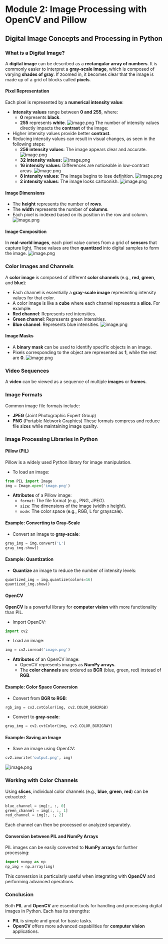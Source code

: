 

# Module 2: Image Processing with OpenCV and Pillow
## Digital Image Concepts and Processing in Python
### What is a Digital Image?
A **digital image** can be described as a **rectangular array of numbers**. It is commonly easier to interpret a **gray-scale image**, which is composed of varying **shades of gray**. If zoomed in, it becomes clear that the image is made up of a grid of blocks called **pixels**.
#### Pixel Representation
Each pixel is represented by a **numerical intensity value**:
- **Intensity values** range between **0 and 255**, where:
	- **0** represents **black**.
	- **255** represents **white**.
![image.png](https://prod-files-secure.s3.us-west-2.amazonaws.com/03e82b26-cccb-4906-bb56-adabcbdc0655/fa1bb4aa-313a-44c2-a7b3-7fa4a8432b08/image.png?X-Amz-Algorithm=AWS4-HMAC-SHA256&X-Amz-Content-Sha256=UNSIGNED-PAYLOAD&X-Amz-Credential=ASIAZI2LB466VPE72Q54%2F20250204%2Fus-west-2%2Fs3%2Faws4_request&X-Amz-Date=20250204T182002Z&X-Amz-Expires=3600&X-Amz-Security-Token=IQoJb3JpZ2luX2VjEBoaCXVzLXdlc3QtMiJHMEUCIDVvbaaOMcaCO35q3gqbrXNWg%2FLpVLIQWgQ1T%2F6BzNJ3AiEApJ0OfvWIGKhp52620X8VbS8jioYAP1r1wUexgueQY%2BEq%2FwMIMxAAGgw2Mzc0MjMxODM4MDUiDBpwwITPj23PbqHm6yrcA0l1XDzXQGAX%2FPvlW1HgG0XG9dhBEFw4JVTzW7wRBiOT7kYfMH3N%2FfPjcLCxAjhEwhTFXuc1IoSy0YOCMM6E2%2FoHTVO7ZmCkDs%2BYukw9B0apnXX0ZgN3iUt8U7o%2BC2NmOhK9aWSZJVDbncSRFo16NWRjlLskr6x15u8TgzfYv5sAf9SCwoy4gQFFfVaXNm1ntzO2huHn7EsMRPGU8JGedTxMZ5BjwTT%2F4FmkqO1dPdJEeJA1%2BQnkyKVplWiUThVuhH8kyyMv0isxtO2IvFENCs%2FkPscrX8FB0SY14wYkdr8zDm%2FEVDbN9qKP%2Bi1%2BuzCvfaC%2FIWrDPHS77P60gbDD%2Ba%2B7d%2Bh6k6cQtoFUj5EKt%2BZY4UWx3XCu%2FLSMlrKRs065dA3qQn0N%2Bu7COXnYCtcbNJpuANWbqYSTsJKTe5Bo5%2Ba0aMlbA%2BvLRshsZrsLarsg8wV61xefqFpl92RKgHcggSXrXFS4YcEN8zkvw6srGR88PHd8Gd8oNzV90fjNMmLBAX8XWD2ahFYZirJdqZ0O9I39cajVmEVDj2Y%2FakYPMqCg7GgGF0eJvY%2FFw%2FxOSP0vsvkdq9Wny1YFlNm3FYXncdClNTAwqW18CzPYOjP2Yz7JWoUfG8zj%2BMEVdHagMO6gib0GOqUBQTTWNV2%2F2akiUdyllCUJhM1o%2BPG1rVOrXncAlbL6U%2FwTmkckEC90tIJR532XMeghbpQtQE6YJW8ty8beZSijIFRany30th4bfFFLsrAnne6Fj1yAluELtb0kY1J0VB0rld2YjUt2nn82R6eLMsbtmc3Yjgzo9CuHpPQpr%2BxEkFLaZmEwOvtpQxH1ze2oMh%2FJyqlvvASzNHFZW3YvGWO95ij31MA7&X-Amz-Signature=3e2e3b1dd0c7a71f7cd075ee635a3ed7c746c5d674c0ff02a1529de4be43ccfc&X-Amz-SignedHeaders=host&x-id=GetObject)
The number of intensity values directly impacts the **contrast** of the image:
- Higher intensity values provide better **contrast**.
- Reducing intensity values can result in visual changes, as seen in the following steps:
	- **256 intensity values**: The image appears clear and accurate.
![image.png](https://prod-files-secure.s3.us-west-2.amazonaws.com/03e82b26-cccb-4906-bb56-adabcbdc0655/0de7dfb4-99dc-4b87-8932-5165b3c3b775/image.png?X-Amz-Algorithm=AWS4-HMAC-SHA256&X-Amz-Content-Sha256=UNSIGNED-PAYLOAD&X-Amz-Credential=ASIAZI2LB466YWSEI3KI%2F20250204%2Fus-west-2%2Fs3%2Faws4_request&X-Amz-Date=20250204T182002Z&X-Amz-Expires=3600&X-Amz-Security-Token=IQoJb3JpZ2luX2VjEBoaCXVzLXdlc3QtMiJHMEUCIQC7oej1SCwfv5WbcjRaibwRh44gP4yqq%2BG2vKTXYD2B9AIgMVQnNiF8nmerTeeHm9qy5Bpve9JB6VwQWMEHFiKSf3Mq%2FwMIMxAAGgw2Mzc0MjMxODM4MDUiDMjAzS%2Bcmx4eByxhgCrcA9fxW9aEE0CR0%2Bmya5BrlPe%2Beo6B3sIoID4DM1UjBfyy8l7BUTP3L7jc8gv4ZBnTB4NGXYLcTmPv2jbdDWLosEv5BPLn88P2RRXji6tdgho0m%2FGEJDyibQxI1o6HQAXreJsQYEgCfk6DoVsdjzL08j8v9UlQbv7FlldZruAKJCmOB5hyVTw0o0W1oSf5ECoO%2BRzkqOv6FI7%2B4fttA1AcU6X%2F29fJg03cK%2FHyt6Km6WbxL7ouQ82%2BQ2kCM24v6mSAoswLgSxDPeJFktS7xZRCVk3PM0ylPZQg%2FrPcgvdgS5B0khbu1dy25fmPFw%2FXgoNxsBTooGXMOPs6w7GHephtAqmXWx8uI%2Fcj%2BmcUZ8IEUAqzU1pB3zoK%2FEiPdhzsyUEKAnlaPw3sPGcpMmMK5d8X%2BJe6EHGXoKi%2FCsYyTfM5wbDu0Cmhw%2Bf8nlO9h0jrPg7jmcGMfHl30BCE2s4Yj8zuW7zopaE4YURF%2B3k3bOkrwzZHq0oa4J9Poggtn%2F%2FF0Pf%2FBVUiRODPMf%2FHe3JeJIw0Arjp%2FmcPhHizweQWIZjFyfvwiVyPn0Os6dGD5dAguf2ffwXa044twtyKq9dIlp%2FF2UJ0yr5ivh6p4RAz0vBvtgC8ZL67kytYqHReao09MJehib0GOqUB2%2FTYavC6%2BcnwVTA%2FJsFf3ujBlrBD2OLPzSJ%2BMzuQmJFJZTK7d9N%2FW097c5%2Bi4KoEuykxwCgvY5W%2BfbFYt4yV5FnDxKbGAKoG3Owl006TJVLZcHv0jZi1gBw5GBrC9gMKktStLvnLjRh6jtPs8A9aTviOK0ImbHnHPwsXIMdTNTjsSV4CGXA6d6Z2PffaDNhjwaJ2qVG5WKCHR153O0MG4zi%2BTWU7&X-Amz-Signature=cf88ce7a2631bef2129d1f2bed46acdafcd13f140c60405014914fd4abb371a9&X-Amz-SignedHeaders=host&x-id=GetObject)
	- **32 intensity values:**
![image.png](https://prod-files-secure.s3.us-west-2.amazonaws.com/03e82b26-cccb-4906-bb56-adabcbdc0655/7eb81f08-b190-4c5a-ba2b-2a498a15b2c4/image.png?X-Amz-Algorithm=AWS4-HMAC-SHA256&X-Amz-Content-Sha256=UNSIGNED-PAYLOAD&X-Amz-Credential=ASIAZI2LB466YWSEI3KI%2F20250204%2Fus-west-2%2Fs3%2Faws4_request&X-Amz-Date=20250204T182002Z&X-Amz-Expires=3600&X-Amz-Security-Token=IQoJb3JpZ2luX2VjEBoaCXVzLXdlc3QtMiJHMEUCIQC7oej1SCwfv5WbcjRaibwRh44gP4yqq%2BG2vKTXYD2B9AIgMVQnNiF8nmerTeeHm9qy5Bpve9JB6VwQWMEHFiKSf3Mq%2FwMIMxAAGgw2Mzc0MjMxODM4MDUiDMjAzS%2Bcmx4eByxhgCrcA9fxW9aEE0CR0%2Bmya5BrlPe%2Beo6B3sIoID4DM1UjBfyy8l7BUTP3L7jc8gv4ZBnTB4NGXYLcTmPv2jbdDWLosEv5BPLn88P2RRXji6tdgho0m%2FGEJDyibQxI1o6HQAXreJsQYEgCfk6DoVsdjzL08j8v9UlQbv7FlldZruAKJCmOB5hyVTw0o0W1oSf5ECoO%2BRzkqOv6FI7%2B4fttA1AcU6X%2F29fJg03cK%2FHyt6Km6WbxL7ouQ82%2BQ2kCM24v6mSAoswLgSxDPeJFktS7xZRCVk3PM0ylPZQg%2FrPcgvdgS5B0khbu1dy25fmPFw%2FXgoNxsBTooGXMOPs6w7GHephtAqmXWx8uI%2Fcj%2BmcUZ8IEUAqzU1pB3zoK%2FEiPdhzsyUEKAnlaPw3sPGcpMmMK5d8X%2BJe6EHGXoKi%2FCsYyTfM5wbDu0Cmhw%2Bf8nlO9h0jrPg7jmcGMfHl30BCE2s4Yj8zuW7zopaE4YURF%2B3k3bOkrwzZHq0oa4J9Poggtn%2F%2FF0Pf%2FBVUiRODPMf%2FHe3JeJIw0Arjp%2FmcPhHizweQWIZjFyfvwiVyPn0Os6dGD5dAguf2ffwXa044twtyKq9dIlp%2FF2UJ0yr5ivh6p4RAz0vBvtgC8ZL67kytYqHReao09MJehib0GOqUB2%2FTYavC6%2BcnwVTA%2FJsFf3ujBlrBD2OLPzSJ%2BMzuQmJFJZTK7d9N%2FW097c5%2Bi4KoEuykxwCgvY5W%2BfbFYt4yV5FnDxKbGAKoG3Owl006TJVLZcHv0jZi1gBw5GBrC9gMKktStLvnLjRh6jtPs8A9aTviOK0ImbHnHPwsXIMdTNTjsSV4CGXA6d6Z2PffaDNhjwaJ2qVG5WKCHR153O0MG4zi%2BTWU7&X-Amz-Signature=75925570c62d461422aa8d0c97ff9dd78ee022ea16a9cca9a20366d2980c17a9&X-Amz-SignedHeaders=host&x-id=GetObject)
	- **16 intensity values**: Differences are noticeable in low-contrast areas.
![image.png](https://prod-files-secure.s3.us-west-2.amazonaws.com/03e82b26-cccb-4906-bb56-adabcbdc0655/6bf56d44-9a14-4b7b-98c2-1f00b8630f0c/image.png?X-Amz-Algorithm=AWS4-HMAC-SHA256&X-Amz-Content-Sha256=UNSIGNED-PAYLOAD&X-Amz-Credential=ASIAZI2LB466YWSEI3KI%2F20250204%2Fus-west-2%2Fs3%2Faws4_request&X-Amz-Date=20250204T182002Z&X-Amz-Expires=3600&X-Amz-Security-Token=IQoJb3JpZ2luX2VjEBoaCXVzLXdlc3QtMiJHMEUCIQC7oej1SCwfv5WbcjRaibwRh44gP4yqq%2BG2vKTXYD2B9AIgMVQnNiF8nmerTeeHm9qy5Bpve9JB6VwQWMEHFiKSf3Mq%2FwMIMxAAGgw2Mzc0MjMxODM4MDUiDMjAzS%2Bcmx4eByxhgCrcA9fxW9aEE0CR0%2Bmya5BrlPe%2Beo6B3sIoID4DM1UjBfyy8l7BUTP3L7jc8gv4ZBnTB4NGXYLcTmPv2jbdDWLosEv5BPLn88P2RRXji6tdgho0m%2FGEJDyibQxI1o6HQAXreJsQYEgCfk6DoVsdjzL08j8v9UlQbv7FlldZruAKJCmOB5hyVTw0o0W1oSf5ECoO%2BRzkqOv6FI7%2B4fttA1AcU6X%2F29fJg03cK%2FHyt6Km6WbxL7ouQ82%2BQ2kCM24v6mSAoswLgSxDPeJFktS7xZRCVk3PM0ylPZQg%2FrPcgvdgS5B0khbu1dy25fmPFw%2FXgoNxsBTooGXMOPs6w7GHephtAqmXWx8uI%2Fcj%2BmcUZ8IEUAqzU1pB3zoK%2FEiPdhzsyUEKAnlaPw3sPGcpMmMK5d8X%2BJe6EHGXoKi%2FCsYyTfM5wbDu0Cmhw%2Bf8nlO9h0jrPg7jmcGMfHl30BCE2s4Yj8zuW7zopaE4YURF%2B3k3bOkrwzZHq0oa4J9Poggtn%2F%2FF0Pf%2FBVUiRODPMf%2FHe3JeJIw0Arjp%2FmcPhHizweQWIZjFyfvwiVyPn0Os6dGD5dAguf2ffwXa044twtyKq9dIlp%2FF2UJ0yr5ivh6p4RAz0vBvtgC8ZL67kytYqHReao09MJehib0GOqUB2%2FTYavC6%2BcnwVTA%2FJsFf3ujBlrBD2OLPzSJ%2BMzuQmJFJZTK7d9N%2FW097c5%2Bi4KoEuykxwCgvY5W%2BfbFYt4yV5FnDxKbGAKoG3Owl006TJVLZcHv0jZi1gBw5GBrC9gMKktStLvnLjRh6jtPs8A9aTviOK0ImbHnHPwsXIMdTNTjsSV4CGXA6d6Z2PffaDNhjwaJ2qVG5WKCHR153O0MG4zi%2BTWU7&X-Amz-Signature=b4e2d1e16ef1ed481a4e00175e3377e9122f0990200fa2603b5669364c339585&X-Amz-SignedHeaders=host&x-id=GetObject)
	- **8 intensity values**: The image begins to lose definition.
![image.png](https://prod-files-secure.s3.us-west-2.amazonaws.com/03e82b26-cccb-4906-bb56-adabcbdc0655/cca05878-ca1a-43e0-8bec-1d146756f9ae/image.png?X-Amz-Algorithm=AWS4-HMAC-SHA256&X-Amz-Content-Sha256=UNSIGNED-PAYLOAD&X-Amz-Credential=ASIAZI2LB466YWSEI3KI%2F20250204%2Fus-west-2%2Fs3%2Faws4_request&X-Amz-Date=20250204T182002Z&X-Amz-Expires=3600&X-Amz-Security-Token=IQoJb3JpZ2luX2VjEBoaCXVzLXdlc3QtMiJHMEUCIQC7oej1SCwfv5WbcjRaibwRh44gP4yqq%2BG2vKTXYD2B9AIgMVQnNiF8nmerTeeHm9qy5Bpve9JB6VwQWMEHFiKSf3Mq%2FwMIMxAAGgw2Mzc0MjMxODM4MDUiDMjAzS%2Bcmx4eByxhgCrcA9fxW9aEE0CR0%2Bmya5BrlPe%2Beo6B3sIoID4DM1UjBfyy8l7BUTP3L7jc8gv4ZBnTB4NGXYLcTmPv2jbdDWLosEv5BPLn88P2RRXji6tdgho0m%2FGEJDyibQxI1o6HQAXreJsQYEgCfk6DoVsdjzL08j8v9UlQbv7FlldZruAKJCmOB5hyVTw0o0W1oSf5ECoO%2BRzkqOv6FI7%2B4fttA1AcU6X%2F29fJg03cK%2FHyt6Km6WbxL7ouQ82%2BQ2kCM24v6mSAoswLgSxDPeJFktS7xZRCVk3PM0ylPZQg%2FrPcgvdgS5B0khbu1dy25fmPFw%2FXgoNxsBTooGXMOPs6w7GHephtAqmXWx8uI%2Fcj%2BmcUZ8IEUAqzU1pB3zoK%2FEiPdhzsyUEKAnlaPw3sPGcpMmMK5d8X%2BJe6EHGXoKi%2FCsYyTfM5wbDu0Cmhw%2Bf8nlO9h0jrPg7jmcGMfHl30BCE2s4Yj8zuW7zopaE4YURF%2B3k3bOkrwzZHq0oa4J9Poggtn%2F%2FF0Pf%2FBVUiRODPMf%2FHe3JeJIw0Arjp%2FmcPhHizweQWIZjFyfvwiVyPn0Os6dGD5dAguf2ffwXa044twtyKq9dIlp%2FF2UJ0yr5ivh6p4RAz0vBvtgC8ZL67kytYqHReao09MJehib0GOqUB2%2FTYavC6%2BcnwVTA%2FJsFf3ujBlrBD2OLPzSJ%2BMzuQmJFJZTK7d9N%2FW097c5%2Bi4KoEuykxwCgvY5W%2BfbFYt4yV5FnDxKbGAKoG3Owl006TJVLZcHv0jZi1gBw5GBrC9gMKktStLvnLjRh6jtPs8A9aTviOK0ImbHnHPwsXIMdTNTjsSV4CGXA6d6Z2PffaDNhjwaJ2qVG5WKCHR153O0MG4zi%2BTWU7&X-Amz-Signature=59e15752eff012303a66f63086f411f0c3501bb96e221836ec136dfa95f8ae82&X-Amz-SignedHeaders=host&x-id=GetObject)
	- **2 intensity values**: The image looks cartoonish.
![image.png](https://prod-files-secure.s3.us-west-2.amazonaws.com/03e82b26-cccb-4906-bb56-adabcbdc0655/12da64d7-6b97-44e0-bc2c-52b9c47ce212/image.png?X-Amz-Algorithm=AWS4-HMAC-SHA256&X-Amz-Content-Sha256=UNSIGNED-PAYLOAD&X-Amz-Credential=ASIAZI2LB466YWSEI3KI%2F20250204%2Fus-west-2%2Fs3%2Faws4_request&X-Amz-Date=20250204T182002Z&X-Amz-Expires=3600&X-Amz-Security-Token=IQoJb3JpZ2luX2VjEBoaCXVzLXdlc3QtMiJHMEUCIQC7oej1SCwfv5WbcjRaibwRh44gP4yqq%2BG2vKTXYD2B9AIgMVQnNiF8nmerTeeHm9qy5Bpve9JB6VwQWMEHFiKSf3Mq%2FwMIMxAAGgw2Mzc0MjMxODM4MDUiDMjAzS%2Bcmx4eByxhgCrcA9fxW9aEE0CR0%2Bmya5BrlPe%2Beo6B3sIoID4DM1UjBfyy8l7BUTP3L7jc8gv4ZBnTB4NGXYLcTmPv2jbdDWLosEv5BPLn88P2RRXji6tdgho0m%2FGEJDyibQxI1o6HQAXreJsQYEgCfk6DoVsdjzL08j8v9UlQbv7FlldZruAKJCmOB5hyVTw0o0W1oSf5ECoO%2BRzkqOv6FI7%2B4fttA1AcU6X%2F29fJg03cK%2FHyt6Km6WbxL7ouQ82%2BQ2kCM24v6mSAoswLgSxDPeJFktS7xZRCVk3PM0ylPZQg%2FrPcgvdgS5B0khbu1dy25fmPFw%2FXgoNxsBTooGXMOPs6w7GHephtAqmXWx8uI%2Fcj%2BmcUZ8IEUAqzU1pB3zoK%2FEiPdhzsyUEKAnlaPw3sPGcpMmMK5d8X%2BJe6EHGXoKi%2FCsYyTfM5wbDu0Cmhw%2Bf8nlO9h0jrPg7jmcGMfHl30BCE2s4Yj8zuW7zopaE4YURF%2B3k3bOkrwzZHq0oa4J9Poggtn%2F%2FF0Pf%2FBVUiRODPMf%2FHe3JeJIw0Arjp%2FmcPhHizweQWIZjFyfvwiVyPn0Os6dGD5dAguf2ffwXa044twtyKq9dIlp%2FF2UJ0yr5ivh6p4RAz0vBvtgC8ZL67kytYqHReao09MJehib0GOqUB2%2FTYavC6%2BcnwVTA%2FJsFf3ujBlrBD2OLPzSJ%2BMzuQmJFJZTK7d9N%2FW097c5%2Bi4KoEuykxwCgvY5W%2BfbFYt4yV5FnDxKbGAKoG3Owl006TJVLZcHv0jZi1gBw5GBrC9gMKktStLvnLjRh6jtPs8A9aTviOK0ImbHnHPwsXIMdTNTjsSV4CGXA6d6Z2PffaDNhjwaJ2qVG5WKCHR153O0MG4zi%2BTWU7&X-Amz-Signature=3eada8a1c5211b67d68102e2f8036626a738f26e69b1cd2fecf9f6a6729d053e&X-Amz-SignedHeaders=host&x-id=GetObject)
#### Image Dimensions
- The **height** represents the number of **rows**.
- The **width** represents the number of **columns**.
- Each pixel is indexed based on its position in the row and column.
![image.png](https://prod-files-secure.s3.us-west-2.amazonaws.com/03e82b26-cccb-4906-bb56-adabcbdc0655/ff056335-e79e-4491-b508-30cd45b6c194/image.png?X-Amz-Algorithm=AWS4-HMAC-SHA256&X-Amz-Content-Sha256=UNSIGNED-PAYLOAD&X-Amz-Credential=ASIAZI2LB466VPE72Q54%2F20250204%2Fus-west-2%2Fs3%2Faws4_request&X-Amz-Date=20250204T182002Z&X-Amz-Expires=3600&X-Amz-Security-Token=IQoJb3JpZ2luX2VjEBoaCXVzLXdlc3QtMiJHMEUCIDVvbaaOMcaCO35q3gqbrXNWg%2FLpVLIQWgQ1T%2F6BzNJ3AiEApJ0OfvWIGKhp52620X8VbS8jioYAP1r1wUexgueQY%2BEq%2FwMIMxAAGgw2Mzc0MjMxODM4MDUiDBpwwITPj23PbqHm6yrcA0l1XDzXQGAX%2FPvlW1HgG0XG9dhBEFw4JVTzW7wRBiOT7kYfMH3N%2FfPjcLCxAjhEwhTFXuc1IoSy0YOCMM6E2%2FoHTVO7ZmCkDs%2BYukw9B0apnXX0ZgN3iUt8U7o%2BC2NmOhK9aWSZJVDbncSRFo16NWRjlLskr6x15u8TgzfYv5sAf9SCwoy4gQFFfVaXNm1ntzO2huHn7EsMRPGU8JGedTxMZ5BjwTT%2F4FmkqO1dPdJEeJA1%2BQnkyKVplWiUThVuhH8kyyMv0isxtO2IvFENCs%2FkPscrX8FB0SY14wYkdr8zDm%2FEVDbN9qKP%2Bi1%2BuzCvfaC%2FIWrDPHS77P60gbDD%2Ba%2B7d%2Bh6k6cQtoFUj5EKt%2BZY4UWx3XCu%2FLSMlrKRs065dA3qQn0N%2Bu7COXnYCtcbNJpuANWbqYSTsJKTe5Bo5%2Ba0aMlbA%2BvLRshsZrsLarsg8wV61xefqFpl92RKgHcggSXrXFS4YcEN8zkvw6srGR88PHd8Gd8oNzV90fjNMmLBAX8XWD2ahFYZirJdqZ0O9I39cajVmEVDj2Y%2FakYPMqCg7GgGF0eJvY%2FFw%2FxOSP0vsvkdq9Wny1YFlNm3FYXncdClNTAwqW18CzPYOjP2Yz7JWoUfG8zj%2BMEVdHagMO6gib0GOqUBQTTWNV2%2F2akiUdyllCUJhM1o%2BPG1rVOrXncAlbL6U%2FwTmkckEC90tIJR532XMeghbpQtQE6YJW8ty8beZSijIFRany30th4bfFFLsrAnne6Fj1yAluELtb0kY1J0VB0rld2YjUt2nn82R6eLMsbtmc3Yjgzo9CuHpPQpr%2BxEkFLaZmEwOvtpQxH1ze2oMh%2FJyqlvvASzNHFZW3YvGWO95ij31MA7&X-Amz-Signature=33fea6bb71f2ab668c9d72e41dbf891afed22681345690bbedcf0d3467d60a67&X-Amz-SignedHeaders=host&x-id=GetObject)
#### Image Composition
In **real-world images**, each pixel value comes from a grid of **sensors** that capture light. These values are then **quantized** into digital samples to form the image.
![image.png](https://prod-files-secure.s3.us-west-2.amazonaws.com/03e82b26-cccb-4906-bb56-adabcbdc0655/0c721ea0-409b-4d32-b630-a00d6f170d18/image.png?X-Amz-Algorithm=AWS4-HMAC-SHA256&X-Amz-Content-Sha256=UNSIGNED-PAYLOAD&X-Amz-Credential=ASIAZI2LB466VPE72Q54%2F20250204%2Fus-west-2%2Fs3%2Faws4_request&X-Amz-Date=20250204T182002Z&X-Amz-Expires=3600&X-Amz-Security-Token=IQoJb3JpZ2luX2VjEBoaCXVzLXdlc3QtMiJHMEUCIDVvbaaOMcaCO35q3gqbrXNWg%2FLpVLIQWgQ1T%2F6BzNJ3AiEApJ0OfvWIGKhp52620X8VbS8jioYAP1r1wUexgueQY%2BEq%2FwMIMxAAGgw2Mzc0MjMxODM4MDUiDBpwwITPj23PbqHm6yrcA0l1XDzXQGAX%2FPvlW1HgG0XG9dhBEFw4JVTzW7wRBiOT7kYfMH3N%2FfPjcLCxAjhEwhTFXuc1IoSy0YOCMM6E2%2FoHTVO7ZmCkDs%2BYukw9B0apnXX0ZgN3iUt8U7o%2BC2NmOhK9aWSZJVDbncSRFo16NWRjlLskr6x15u8TgzfYv5sAf9SCwoy4gQFFfVaXNm1ntzO2huHn7EsMRPGU8JGedTxMZ5BjwTT%2F4FmkqO1dPdJEeJA1%2BQnkyKVplWiUThVuhH8kyyMv0isxtO2IvFENCs%2FkPscrX8FB0SY14wYkdr8zDm%2FEVDbN9qKP%2Bi1%2BuzCvfaC%2FIWrDPHS77P60gbDD%2Ba%2B7d%2Bh6k6cQtoFUj5EKt%2BZY4UWx3XCu%2FLSMlrKRs065dA3qQn0N%2Bu7COXnYCtcbNJpuANWbqYSTsJKTe5Bo5%2Ba0aMlbA%2BvLRshsZrsLarsg8wV61xefqFpl92RKgHcggSXrXFS4YcEN8zkvw6srGR88PHd8Gd8oNzV90fjNMmLBAX8XWD2ahFYZirJdqZ0O9I39cajVmEVDj2Y%2FakYPMqCg7GgGF0eJvY%2FFw%2FxOSP0vsvkdq9Wny1YFlNm3FYXncdClNTAwqW18CzPYOjP2Yz7JWoUfG8zj%2BMEVdHagMO6gib0GOqUBQTTWNV2%2F2akiUdyllCUJhM1o%2BPG1rVOrXncAlbL6U%2FwTmkckEC90tIJR532XMeghbpQtQE6YJW8ty8beZSijIFRany30th4bfFFLsrAnne6Fj1yAluELtb0kY1J0VB0rld2YjUt2nn82R6eLMsbtmc3Yjgzo9CuHpPQpr%2BxEkFLaZmEwOvtpQxH1ze2oMh%2FJyqlvvASzNHFZW3YvGWO95ij31MA7&X-Amz-Signature=fd0eee4964542df15c5e4a6203a9ec9d9efc0d17057d91fc30e7bb118b836552&X-Amz-SignedHeaders=host&x-id=GetObject)
### Color Images and Channels
A **color image** is composed of different **color channels** (e.g., **red**, **green**, and **blue**):
- Each channel is essentially a **gray-scale image** representing intensity values for that color.
- A color image is like a **cube** where each channel represents a **slice**.
For example:
- **Red channel**: Represents red intensities.
- **Green channel**: Represents green intensities.
- **Blue channel**: Represents blue intensities.
![image.png](https://prod-files-secure.s3.us-west-2.amazonaws.com/03e82b26-cccb-4906-bb56-adabcbdc0655/c0cc17c9-842f-413f-82e8-f3f44278cf74/image.png?X-Amz-Algorithm=AWS4-HMAC-SHA256&X-Amz-Content-Sha256=UNSIGNED-PAYLOAD&X-Amz-Credential=ASIAZI2LB466VPE72Q54%2F20250204%2Fus-west-2%2Fs3%2Faws4_request&X-Amz-Date=20250204T182002Z&X-Amz-Expires=3600&X-Amz-Security-Token=IQoJb3JpZ2luX2VjEBoaCXVzLXdlc3QtMiJHMEUCIDVvbaaOMcaCO35q3gqbrXNWg%2FLpVLIQWgQ1T%2F6BzNJ3AiEApJ0OfvWIGKhp52620X8VbS8jioYAP1r1wUexgueQY%2BEq%2FwMIMxAAGgw2Mzc0MjMxODM4MDUiDBpwwITPj23PbqHm6yrcA0l1XDzXQGAX%2FPvlW1HgG0XG9dhBEFw4JVTzW7wRBiOT7kYfMH3N%2FfPjcLCxAjhEwhTFXuc1IoSy0YOCMM6E2%2FoHTVO7ZmCkDs%2BYukw9B0apnXX0ZgN3iUt8U7o%2BC2NmOhK9aWSZJVDbncSRFo16NWRjlLskr6x15u8TgzfYv5sAf9SCwoy4gQFFfVaXNm1ntzO2huHn7EsMRPGU8JGedTxMZ5BjwTT%2F4FmkqO1dPdJEeJA1%2BQnkyKVplWiUThVuhH8kyyMv0isxtO2IvFENCs%2FkPscrX8FB0SY14wYkdr8zDm%2FEVDbN9qKP%2Bi1%2BuzCvfaC%2FIWrDPHS77P60gbDD%2Ba%2B7d%2Bh6k6cQtoFUj5EKt%2BZY4UWx3XCu%2FLSMlrKRs065dA3qQn0N%2Bu7COXnYCtcbNJpuANWbqYSTsJKTe5Bo5%2Ba0aMlbA%2BvLRshsZrsLarsg8wV61xefqFpl92RKgHcggSXrXFS4YcEN8zkvw6srGR88PHd8Gd8oNzV90fjNMmLBAX8XWD2ahFYZirJdqZ0O9I39cajVmEVDj2Y%2FakYPMqCg7GgGF0eJvY%2FFw%2FxOSP0vsvkdq9Wny1YFlNm3FYXncdClNTAwqW18CzPYOjP2Yz7JWoUfG8zj%2BMEVdHagMO6gib0GOqUBQTTWNV2%2F2akiUdyllCUJhM1o%2BPG1rVOrXncAlbL6U%2FwTmkckEC90tIJR532XMeghbpQtQE6YJW8ty8beZSijIFRany30th4bfFFLsrAnne6Fj1yAluELtb0kY1J0VB0rld2YjUt2nn82R6eLMsbtmc3Yjgzo9CuHpPQpr%2BxEkFLaZmEwOvtpQxH1ze2oMh%2FJyqlvvASzNHFZW3YvGWO95ij31MA7&X-Amz-Signature=9a8e42c8b5cdc4d1ac297fac25543362c4d3412867a0b00e5d962e0e7e85147d&X-Amz-SignedHeaders=host&x-id=GetObject)
#### Image Masks
- A **binary mask** can be used to identify specific objects in an image.
- Pixels corresponding to the object are represented as **1**, while the rest are **0**.
![image.png](https://prod-files-secure.s3.us-west-2.amazonaws.com/03e82b26-cccb-4906-bb56-adabcbdc0655/667eab4d-d19d-4618-81d0-663b6beb002c/image.png?X-Amz-Algorithm=AWS4-HMAC-SHA256&X-Amz-Content-Sha256=UNSIGNED-PAYLOAD&X-Amz-Credential=ASIAZI2LB466VPE72Q54%2F20250204%2Fus-west-2%2Fs3%2Faws4_request&X-Amz-Date=20250204T182002Z&X-Amz-Expires=3600&X-Amz-Security-Token=IQoJb3JpZ2luX2VjEBoaCXVzLXdlc3QtMiJHMEUCIDVvbaaOMcaCO35q3gqbrXNWg%2FLpVLIQWgQ1T%2F6BzNJ3AiEApJ0OfvWIGKhp52620X8VbS8jioYAP1r1wUexgueQY%2BEq%2FwMIMxAAGgw2Mzc0MjMxODM4MDUiDBpwwITPj23PbqHm6yrcA0l1XDzXQGAX%2FPvlW1HgG0XG9dhBEFw4JVTzW7wRBiOT7kYfMH3N%2FfPjcLCxAjhEwhTFXuc1IoSy0YOCMM6E2%2FoHTVO7ZmCkDs%2BYukw9B0apnXX0ZgN3iUt8U7o%2BC2NmOhK9aWSZJVDbncSRFo16NWRjlLskr6x15u8TgzfYv5sAf9SCwoy4gQFFfVaXNm1ntzO2huHn7EsMRPGU8JGedTxMZ5BjwTT%2F4FmkqO1dPdJEeJA1%2BQnkyKVplWiUThVuhH8kyyMv0isxtO2IvFENCs%2FkPscrX8FB0SY14wYkdr8zDm%2FEVDbN9qKP%2Bi1%2BuzCvfaC%2FIWrDPHS77P60gbDD%2Ba%2B7d%2Bh6k6cQtoFUj5EKt%2BZY4UWx3XCu%2FLSMlrKRs065dA3qQn0N%2Bu7COXnYCtcbNJpuANWbqYSTsJKTe5Bo5%2Ba0aMlbA%2BvLRshsZrsLarsg8wV61xefqFpl92RKgHcggSXrXFS4YcEN8zkvw6srGR88PHd8Gd8oNzV90fjNMmLBAX8XWD2ahFYZirJdqZ0O9I39cajVmEVDj2Y%2FakYPMqCg7GgGF0eJvY%2FFw%2FxOSP0vsvkdq9Wny1YFlNm3FYXncdClNTAwqW18CzPYOjP2Yz7JWoUfG8zj%2BMEVdHagMO6gib0GOqUBQTTWNV2%2F2akiUdyllCUJhM1o%2BPG1rVOrXncAlbL6U%2FwTmkckEC90tIJR532XMeghbpQtQE6YJW8ty8beZSijIFRany30th4bfFFLsrAnne6Fj1yAluELtb0kY1J0VB0rld2YjUt2nn82R6eLMsbtmc3Yjgzo9CuHpPQpr%2BxEkFLaZmEwOvtpQxH1ze2oMh%2FJyqlvvASzNHFZW3YvGWO95ij31MA7&X-Amz-Signature=af518a293572cbd72002b7ce0f3e95662404831042c1954886d2a17afd5ae4d7&X-Amz-SignedHeaders=host&x-id=GetObject)
### Video Sequences
A **video** can be viewed as a sequence of multiple **images** or **frames**.
### Image Formats
Common image file formats include:
- **JPEG** (Joint Photographic Expert Group)
- **PNG** (Portable Network Graphics)
These formats compress and reduce file sizes while maintaining image quality.
### Image Processing Libraries in Python
#### Pillow (PIL)
Pillow is a widely used Python library for image manipulation.
- To load an image:
```python
from PIL import Image
img = Image.open('image.png')
```
- **Attributes** of a Pillow image:
	- `format`: The file format (e.g., PNG, JPEG).
	- `size`: The dimensions of the image (width x height).
	- `mode`: The color space (e.g., RGB, L for grayscale).
#### Example: Converting to Gray-Scale
- Convert an image to **gray-scale**:
```python
gray_img = img.convert('L')
gray_img.show()
```
#### Example: Quantization
- **Quantize** an image to reduce the number of intensity levels:
```python
quantized_img = img.quantize(colors=16)
quantized_img.show()
```
#### OpenCV
**OpenCV** is a powerful library for **computer vision** with more functionality than PIL.
- Import OpenCV:
```python
import cv2
```
- Load an image:
```python
img = cv2.imread('image.png')
```
- **Attributes** of an OpenCV image:
	- OpenCV represents images as **NumPy arrays**.
	- The **color channels** are ordered as **BGR** (blue, green, red) instead of **RGB**.
#### Example: Color Space Conversion
- Convert from **BGR to RGB**:
```python
rgb_img = cv2.cvtColor(img, cv2.COLOR_BGR2RGB)
```
- Convert to **gray-scale**:
```python
gray_img = cv2.cvtColor(img, cv2.COLOR_BGR2GRAY)
```
#### Example: Saving an Image
- Save an image using OpenCV:
```python
cv2.imwrite('output.png', img)
```
![image.png](https://prod-files-secure.s3.us-west-2.amazonaws.com/03e82b26-cccb-4906-bb56-adabcbdc0655/25fcc977-54ea-484c-997e-9b6bd016f347/image.png?X-Amz-Algorithm=AWS4-HMAC-SHA256&X-Amz-Content-Sha256=UNSIGNED-PAYLOAD&X-Amz-Credential=ASIAZI2LB466VPE72Q54%2F20250204%2Fus-west-2%2Fs3%2Faws4_request&X-Amz-Date=20250204T182002Z&X-Amz-Expires=3600&X-Amz-Security-Token=IQoJb3JpZ2luX2VjEBoaCXVzLXdlc3QtMiJHMEUCIDVvbaaOMcaCO35q3gqbrXNWg%2FLpVLIQWgQ1T%2F6BzNJ3AiEApJ0OfvWIGKhp52620X8VbS8jioYAP1r1wUexgueQY%2BEq%2FwMIMxAAGgw2Mzc0MjMxODM4MDUiDBpwwITPj23PbqHm6yrcA0l1XDzXQGAX%2FPvlW1HgG0XG9dhBEFw4JVTzW7wRBiOT7kYfMH3N%2FfPjcLCxAjhEwhTFXuc1IoSy0YOCMM6E2%2FoHTVO7ZmCkDs%2BYukw9B0apnXX0ZgN3iUt8U7o%2BC2NmOhK9aWSZJVDbncSRFo16NWRjlLskr6x15u8TgzfYv5sAf9SCwoy4gQFFfVaXNm1ntzO2huHn7EsMRPGU8JGedTxMZ5BjwTT%2F4FmkqO1dPdJEeJA1%2BQnkyKVplWiUThVuhH8kyyMv0isxtO2IvFENCs%2FkPscrX8FB0SY14wYkdr8zDm%2FEVDbN9qKP%2Bi1%2BuzCvfaC%2FIWrDPHS77P60gbDD%2Ba%2B7d%2Bh6k6cQtoFUj5EKt%2BZY4UWx3XCu%2FLSMlrKRs065dA3qQn0N%2Bu7COXnYCtcbNJpuANWbqYSTsJKTe5Bo5%2Ba0aMlbA%2BvLRshsZrsLarsg8wV61xefqFpl92RKgHcggSXrXFS4YcEN8zkvw6srGR88PHd8Gd8oNzV90fjNMmLBAX8XWD2ahFYZirJdqZ0O9I39cajVmEVDj2Y%2FakYPMqCg7GgGF0eJvY%2FFw%2FxOSP0vsvkdq9Wny1YFlNm3FYXncdClNTAwqW18CzPYOjP2Yz7JWoUfG8zj%2BMEVdHagMO6gib0GOqUBQTTWNV2%2F2akiUdyllCUJhM1o%2BPG1rVOrXncAlbL6U%2FwTmkckEC90tIJR532XMeghbpQtQE6YJW8ty8beZSijIFRany30th4bfFFLsrAnne6Fj1yAluELtb0kY1J0VB0rld2YjUt2nn82R6eLMsbtmc3Yjgzo9CuHpPQpr%2BxEkFLaZmEwOvtpQxH1ze2oMh%2FJyqlvvASzNHFZW3YvGWO95ij31MA7&X-Amz-Signature=60e266a1186917d760e9704c6f73fcc92d49a2b424299a0db0a8a5c48ed8cdaf&X-Amz-SignedHeaders=host&x-id=GetObject)
### Working with Color Channels
Using **slices**, individual color channels (e.g., **blue**, **green**, **red**) can be extracted:
```python
blue_channel = img[:, :, 0]
green_channel = img[:, :, 1]
red_channel = img[:, :, 2]
```
Each channel can then be processed or analyzed separately.
#### Conversion between PIL and NumPy Arrays
PIL images can be easily converted to **NumPy arrays** for further processing:
```python
import numpy as np
np_img = np.array(img)
```
This conversion is particularly useful when integrating with **OpenCV** and performing advanced operations.
### Conclusion
Both **PIL** and **OpenCV** are essential tools for handling and processing digital images in Python. Each has its strengths:
- **PIL** is simple and great for basic tasks.
- **OpenCV** offers more advanced capabilities for **computer vision** applications.
___


